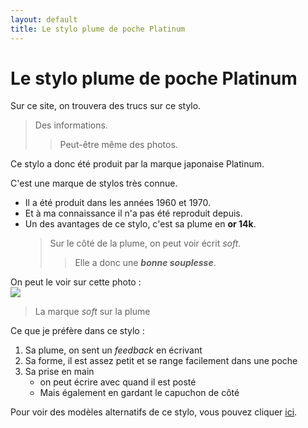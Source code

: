 ```yaml
---
layout: default
title: Le stylo plume de poche Platinum
---
```


# Le stylo plume de poche Platinum


Sur ce site, on trouvera des trucs sur ce stylo.

> Des informations.
>> Peut-être même des photos.

Ce stylo a donc été produit par la marque japonaise Platinum.

C'est une marque de stylos très connue.

- Il a été produit dans les années 1960 et 1970.  
- Et à ma connaissance il n'a pas été reproduit depuis.  
- Un des avantages de ce stylo, c'est sa plume en **or 14k**.  
  > Sur le côté de la plume, on peut voir écrit *soft*.  
  >> Elle a donc une ***bonne souplesse***.

On peut le voir sur cette photo :   
<img src="https://i.ibb.co/gZFZ7V8S/IMG20251011140642.jpg"/>  
>La marque *soft* sur la plume

Ce que je préfère dans ce stylo :  
1. Sa plume, on sent un *feedback* en écrivant
2. Sa forme, il est assez petit et se range facilement dans une poche
3. Sa prise en main
   - on peut écrire avec quand il est posté
   - Mais également en gardant le capuchon de côté

Pour voir des modèles alternatifs de ce stylo, vous pouvez cliquer [ici](Alternatives.md "Les modèles alternatifs").

